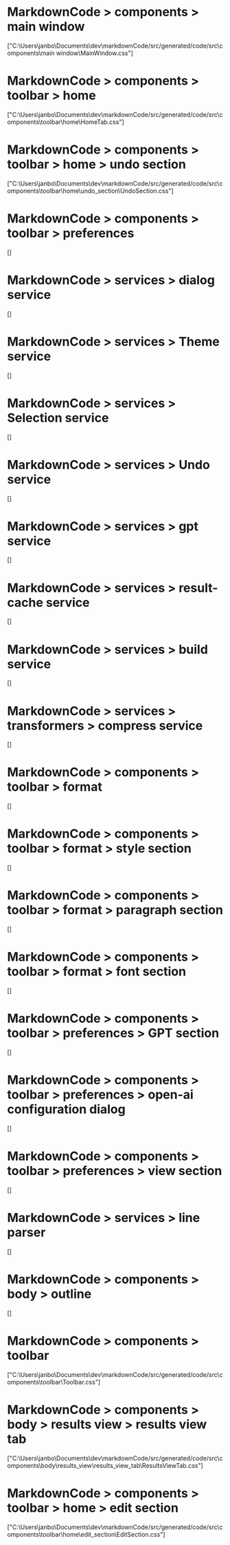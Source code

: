 # MarkdownCode > components > main window
["C:\\Users\\janbo\\Documents\\dev\\markdownCode/src/generated/code/src\\components\\main window\\MainWindow.css"]
# MarkdownCode > components > toolbar > home
["C:\\Users\\janbo\\Documents\\dev\\markdownCode/src/generated/code/src\\components\\toolbar\\home\\HomeTab.css"]
# MarkdownCode > components > toolbar > home > undo section
["C:\\Users\\janbo\\Documents\\dev\\markdownCode/src/generated/code/src\\components\\toolbar\\home\\undo_section\\UndoSection.css"]
# MarkdownCode > components > toolbar > preferences
[]
# MarkdownCode > services > dialog service
[]
# MarkdownCode > services > Theme service
[]
# MarkdownCode > services > Selection service
[]
# MarkdownCode > services > Undo service
[]
# MarkdownCode > services > gpt service
[]
# MarkdownCode > services > result-cache service
[]
# MarkdownCode > services > build service
[]
# MarkdownCode > services > transformers > compress service
[]
# MarkdownCode > components > toolbar > format
[]
# MarkdownCode > components > toolbar > format > style section
[]
# MarkdownCode > components > toolbar > format > paragraph section
[]
# MarkdownCode > components > toolbar > format > font section
[]
# MarkdownCode > components > toolbar > preferences > GPT section
[]
# MarkdownCode > components > toolbar > preferences > open-ai configuration dialog
[]
# MarkdownCode > components > toolbar > preferences > view section
[]
# MarkdownCode > services > line parser
[]
# MarkdownCode > components > body > outline
[]
# MarkdownCode > components > toolbar
["C:\\Users\\janbo\\Documents\\dev\\markdownCode/src/generated/code/src\\components\\toolbar\\Toolbar.css"]
# MarkdownCode > components > body > results view > results view tab
["C:\\Users\\janbo\\Documents\\dev\\markdownCode/src/generated/code/src\\components\\body\\results_view\\results_view_tab\\ResultsViewTab.css"]
# MarkdownCode > components > toolbar > home > edit section
["C:\\Users\\janbo\\Documents\\dev\\markdownCode/src/generated/code/src\\components\\toolbar\\home\\edit_section\\EditSection.css"]
